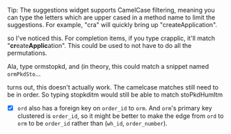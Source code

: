 Tip: The suggestions widget supports CamelCase filtering, meaning you can type the letters which are upper cased in a method name to limit the suggestions. For example, "cra" will quickly bring up "createApplication".

so I've noticed this. For completion items, if you type crapplic, it'll match "**cr**eate**Applic**ation". This could be used to not have to do all the permutations.

Ala, type ormstopkd, and (in theory, this could match a snippet named `ormPkdSto`...

turns out, this doesn't actually work. The camelcase matches still need to be in order.
So typing stopkditm would still be able to match stoPkdHumItm

- [X] `ord` also has a foreign key on `order_id` to `orm`. And `orm`'s primary key clustered is `order_id`, so it might be better to make the edge from `ord` to `orm` to be `order_id` rather than (`wh_id`, `order_number`).
